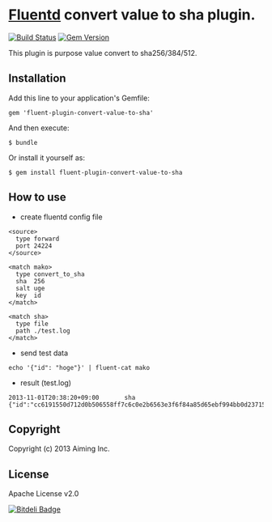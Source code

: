 # [Fluentd](http://fluentd.org) convert value to sha plugin.

[![Build Status](https://travis-ci.org/aiming/fluent-plugin-convert-value-to-sha.png?branch=master)](https://travis-ci.org/aiming/fluent-plugin-convert-value-to-sha)
[![Gem Version](https://badge.fury.io/rb/fluent-plugin-convert-value-to-sha.png)](http://badge.fury.io/rb/fluent-plugin-convert-value-to-sha)

This plugin is purpose value convert to sha256/384/512.

## Installation

Add this line to your application's Gemfile:

    gem 'fluent-plugin-convert-value-to-sha'

And then execute:

    $ bundle

Or install it yourself as:

    $ gem install fluent-plugin-convert-value-to-sha

## How to use

- create fluentd config file

```
<source>
  type forward
  port 24224
</source>

<match mako>
  type convert_to_sha
  sha  256
  salt uge
  key  id
</match>

<match sha>
  type file
  path ./test.log
</match>
```

- send test data

```
echo '{"id": "hoge"}' | fluent-cat mako
```

- result (test.log)

```
2013-11-01T20:38:20+09:00       sha     {"id":"cc6191550d712d0b506558ff7c6c0e2b6563e3f6f84a85d65ebf994bb0d23715"}
```

## Copyright

Copyright (c) 2013 Aiming Inc.

## License

Apache License v2.0


[![Bitdeli Badge](https://d2weczhvl823v0.cloudfront.net/aiming/fluent-plugin-convert-value-to-sha/trend.png)](https://bitdeli.com/free "Bitdeli Badge")

